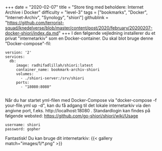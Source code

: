 +++
date = "2020-02-07"
title = "Store ting med beholdere: Internet Archive i Docker"
difficulty = "level-3"
tags = ["bookmarks", "Docker", "Internet-Archiv", "Synology", "shiori"]
githublink = "https://github.com/terrorist-squad/knedelverse/blob/master/content/post/2020/february/20200207-docker-shiori/index.da.md"
+++
I den følgende vejledning installerer du et privat "internetarkiv" som en Docker-container. Du skal blot bruge denne "Docker-compose"-fil:
```
version: '2'
services:
  db:
     image: radhifadlillah/shiori:latest
     container_name: bookmark-archiv-shiori
     volumes:
       - ./shiori-server:/srv/shiori
     ports:
       - "18080:8080"


```
Når du har startet yml-filen med Docker-Compose via "docker-compose -f your-file.yml up -d", kan du få adgang til det lokale internetarkiv via den angivne port, f.eks. http://localhost:18080 . Standardlogin kan findes på følgende websted: https://github.com/go-shiori/shiori/wiki/Usage
```
username: shiori
password: gopher

```
Fantastisk! Du kan bruge dit internetarkiv:
{{< gallery match="images/1/*.png" >}}